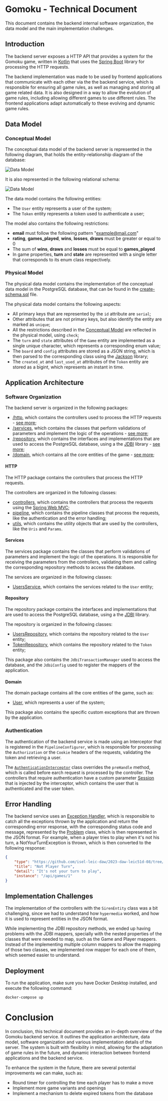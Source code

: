 # Gomoku - Technical Document

This document contains the backend internal software organization, the data model and the main implementation challenges.

## Introduction

The backend server exposes a HTTP API that provides a system for the Gomoku game, written in [Kotlin](https://kotlinlang.org/) that uses the [Spring Boot](https://spring.io/projects/spring-boot) library for processing the HTTP requests. 

The backend implementation was made to be used by frontend applications that communicate with each other via the the backend service, which is responsible for ensuring all game rules, as well as managing and storing all game related data. It is also designed in a way to allow the evolution of game rules, including allowing different games to use different rules. The frontend applications adapt automatically to these evolving and dynamic game rules.


## Data Model

### Conceptual Model

The conceptual data model of the backend server is represented in the following diagram, that holds the 
entity-relationship diagram of the database:

![Data Model](../../docs/diagrams/gomoku-diagrams-er-diagram.svg)

It is also represented in the following relational schema:

![Data Model](../../docs/diagrams/gomoku-diagrams-relational-diagram.svg)

The data model contains the following entities:
* The `User` entity represents a user of the system;
* The `Token` entity represents a token used to authenticate a user;


The model also contains the following restrictions:
* __email__ must follow the following pattern "example@mail.com"
* __rating__, __games_played__, __wins__, __losses__, __draws__ must be greater or equal to 0
* The sum of __wins__, __draws__ and __losses__ must be equal to __games_played__
* In game properties, __turn__ and __state__ are represented with a single letter that corresponds to its enum class respectively.

### Physical Model

The physical data model contains the implementation of the conceptual data model in the PostgreSQL database, that can be found in the [create-schema.sql](./src/sql/create-schema.sql) file.


The physical data model contains the following aspects:
* All primary keys that are represented by the `id` attribute are `serial`;
* Other attributes that are not primary keys, but also identify the entity are marked as `unique`;
* All the restrictions described in the [Conceptual Model](#conceptual-model) are reflected in the physical model, using `check`;
* The `turn` and `state` attributes of the `Game` entity are implemented as a single unique character, which represents a corresponding enum value;
* The `board` and `config` attributes are stored as a JSON string, which is then parsed to the corresponding class using the [Jackson](https://github.com/FasterXML/jackson) library;
* The `created_at` and `last_used_at` attributes of the `Token` entity are stored as a bigint, which represents an instant in time.


## Application Architecture

### Software Organization

The backend server is organized in the following packages:
* [/http](./src/main/kotlin/pt/isel/daw/gomoku/http), which contains the controllers used to process the HTTP requests - [see more](#http);
* [/services](./src/main/kotlin/pt/isel/daw/gomoku/services/), which contains the classes that perform validations of parameters and implement the logic of the operations - [see more](#services);
* [/repository](./src/main/kotlin/pt/isel/daw/gomoku/repository/), which contains the interfaces and implementations that are used to access the PostgreSQL database, using a the [JDBI](https://jdbi.org/) library - [see more](#repository);
* [/domain](./src/main/kotlin/pt/isel/daw/gomoku/domain/), which contains all the core entities of the game - [see more](#domain);


#### HTTP

The HTTP package contains the controllers that process the HTTP requests.

The controllers are organized in the following classes:
* [controllers](./src/main/kotlin/pt/isel/daw/gomoku/http/controllers/), which contains the controllers that process the requests using the [Spring Web MVC](https://docs.spring.io/spring-framework/reference/web/webmvc.html);
* [pipeline](./src/main/kotlin/pt/isel/daw/gomoku/http/pipeline/), which contains the pipeline classes that process the requests, like the authentication and the error handling;
* [utils](./src/main/kotlin/pt/isel/daw/gomoku/http/utils/), which contains the utility objects that are used by the controllers, like the `Uris` and `Params`.


#### Services

The services package contains the classes that perform validations of parameters and implement the logic of the operations. It is responsible for receiving the parameters from the controllers, validating them and calling the corresponding repository methods to access the database.

The services are organized in the following classes:
* [UsersService](./src/main/kotlin/pt/isel/daw/gomoku/services/UserService.kt), which contains the services related to the `User` entity;

#### Repository

The repository package contains the interfaces and implementations that are used to access the PostgreSQL database, using a the [JDBI](https://jdbi.org/) library.

The repository is organized in the following classes:
* [UsersRepository](./src/main/kotlin/pt/isel/daw/gomoku/repository/UserRepository.kt), which contains the repository related to the `User` entity;
* [TokenRepository](./src/main/kotlin/pt/isel/daw/gomoku/repository/TokenRepository.kt), which contains the repository related to the `Token` entity;

This package also contains the `JdbiTransactionManager` used to access the database, and the `JdbiConfig` used to register the mappers of the application.


#### Domain

The domain package contains all the core entities of the game, such as:
* [User](./src/main/kotlin/pt/isel/daw/gomoku/domain/user/User.kt), which represents a user of the system;

This package also contains the specific custom exceptions that are thrown by the application.


### Authentication

The authentication of the backend service is made using an Interceptor that is registered in the `PipelineConfigurer`, which is responsible for processing the `Authorization` or the `Cookie` headers of the requests, validating the token and retrieving a user.

The [`AuthenticationInterceptor`](./src/main/kotlin/pt/isel/daw/gomoku/http/pipeline/authentication/AuthenticationInterceptor.kt) class overrides the `preHandle` method, which is called before earch request is processed by the controller.
The controllers that require authentication have a custom parameter [Session](./src/main/kotlin/pt/isel/daw/gomoku/http/pipeline/authentication/Session.kt) that is injected by the interceptor, which contains the user that is authenticated and the user token. 


## Error Handling

The backend service uses an [Exception Handler](./src/main/kotlin/pt/isel/daw/gomoku/http/pipeline/ExceptionHandler.kt), which is responsible to catch all the exceptions thrown by the application and return the corresponding error response, with the corresponding status code and message, represented by the [Problem](./src/main/kotlin/pt/isel/daw/gomoku/http/media/Problem.kt) class, which is then represented in the JSON format. For example, when a player tries to play when it's not his turn, a NotYourTurnException is thrown, which is then converted to the following response:

```json
{
    "type": "https://github.com/isel-leic-daw/2023-daw-leic51d-08/tree/main/docs/problems/not-player-turn",
    "title": "Not Player Turn",
    "detail": "It's not your turn to play",
    "instance": "/api/games/1"
}
```


## Implementation Challenges

The implementation of the controllers with the `SirenEntity` class was a bit challenging, since we had to understand how `hypermedia` worked, and how it is used to represent entities in the JSON format.

While implementing the JDBI repository methods, we ended up having problems with the JDBI mappers, specially with the nested properties of the classes that were needed to map, such as the Game and Player mappers. 
Instead of the implementing multiple column mappers to allow the mapping of those two classes, we implemented row mapper for each one of them, which seemed easier to understand.

## Deployment

To run the application, make sure you have Docker Desktop installed, and execute the following command:

```bash
docker-compose up
```

# Conclusion

In conclusion, this technical document provides an in-depth overview of the Gomoku backend service. It outlines the application architecture, data model, software organization and various implementation details of the server.
The system is built with flexibility in mind, allowing for the adaptation of game rules in the future, and dynamic interaction between frontend applications and the backend service.

To enhance the system in the future, there are several potential improvements we can make, such as:
* Round timer for controlling the time each player has to make a move
* Implement more game variants and openings
* Implement a mechanism to delete expired tokens from the database
